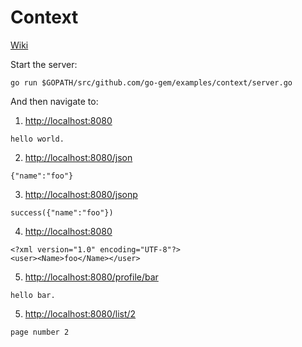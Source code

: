 # Context

[Wiki](https://github.com/go-gem/gem/wiki/Context)

Start the server:

```
go run $GOPATH/src/github.com/go-gem/examples/context/server.go
```

And then navigate to:

1. [http://localhost:8080](http://localhost:8080)

```
hello world.
```

2. [http://localhost:8080/json](http://localhost:8080/json)

```
{"name":"foo"}
```

3. [http://localhost:8080/jsonp](http://localhost:8080/jsonp)

```
success({"name":"foo"})
```

4. [http://localhost:8080](http://localhost:8080)

```
<?xml version="1.0" encoding="UTF-8"?>
<user><Name>foo</Name></user>
```

5. [http://localhost:8080/profile/bar](http://localhost:8080/profile/bar)

```
hello bar.
```

5. [http://localhost:8080/list/2](http://localhost:8080/list/2)
```
page number 2
```
